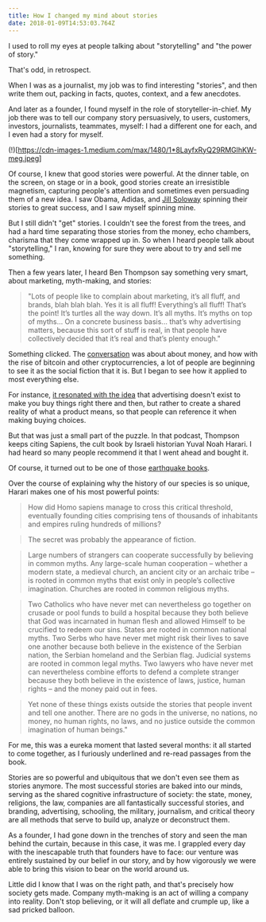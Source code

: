 ```yaml
---
title: How I changed my mind about stories
date: 2018-01-09T14:53:03.764Z
---
```

I used to roll my eyes at people talking about "storytelling" and "the power of story." 

That's odd, in retrospect. 

When I was as a journalist, my job was to find interesting "stories", and then write them out, packing in facts, quotes, context, and a few anecdotes.  

And later as a founder, I found myself in the role of storyteller-in-chief. My job there was to tell our company story persuasively, to users, customers, investors, journalists, teammates, myself: I had a different one for each, and I even had a story for myself. 

(!)[https://cdn-images-1.medium.com/max/1480/1*8LayfxRyQ29RMGlhKW-meg.jpeg]

Of course, I knew that good stories were powerful. At the dinner table, on the screen, on stage or in a book, good stories create an irresistible magnetism, capturing people's attention and sometimes even persuading them of a new idea. I saw Obama, Adidas, and [Jill Soloway](https://www.newyorker.com/magazine/2015/12/14/dolls-and-feelings) spinning their stories to great success, and I saw myself spinning mine. 


But I still didn't "get" stories. I couldn't see the forest from the trees, and had a hard time separating those stories from the money, echo chambers, charisma that they come wrapped up in. So when I heard people talk about "storytelling," I ran, knowing for sure they were about to try and sell me something.  

Then a few years later, I heard Ben Thompson say something very smart, about marketing, myth-making, and stories:


>"Lots of people like to complain about marketing, it’s all fluff, and brands, blah blah blah. Yes it is all fluff! Everything’s all fluff! That’s the point! It’s turtles all the way down. It’s all myths. It’s myths on top of myths… On a concrete business basis... that’s why advertising matters, because this sort of stuff is real, in that people have collectively decided that it’s real and that’s plenty enough."

Something clicked. The [conversation](https://soundcloud.com/exponentfm/episode-116-blockchain-2#t=11m32s) was about about money, and how with the rise of bitcoin and other cryptocurrencies, a lot of people are beginning to see it as the social fiction that it is. But I began to see how it applied to most everything else. 

For instance, [it resonated with the idea](http://www.meltingasphalt.com/ads-dont-work-that-way/) that advertising doesn't exist to make you buy things right there and then, but rather to create a shared reality of what a product means, so that people can reference it when making buying choices. 

But that was just a small part of the puzzle. In that podcast, Thompson keeps citing Sapiens, the cult book by Israeli historian Yuval Noah Harari. I had heard so many people recommend it that I went ahead and bought it.

Of course, it turned out to be one of those [earthquake books](http://marginalrevolution.com/marginalrevolution/2007/11/view-quake-read.html).

Over the course of explaining why the history of our species is so unique, Harari makes one of his most powerful points:

>How did Homo sapiens manage to cross this critical threshold, eventually founding cities comprising tens of thousands of inhabitants and empires ruling hundreds of millions? 

>The secret was probably the appearance of fiction. 

>Large numbers of strangers can cooperate successfully by believing in common myths. Any large-scale human cooperation – whether a modern state, a medieval church, an ancient city or an archaic tribe – is rooted in common myths that exist only in people’s collective imagination. Churches are rooted in common religious myths. 

>Two Catholics who have never met can nevertheless go together on crusade or pool funds to build a hospital because they both believe that God was incarnated in human flesh and allowed Himself to be crucified to redeem our sins. States are rooted in common national myths. Two Serbs who have never met might risk their lives to save one another because both believe in the existence of the Serbian nation, the Serbian homeland and the Serbian flag. Judicial systems are rooted in common legal myths. Two lawyers who have never met can nevertheless combine efforts to defend a complete stranger because they both believe in the existence of laws, justice, human rights – and the money paid out in fees. 

>Yet none of these things exists outside the stories that people invent and tell one another. There are no gods in the universe, no nations, no money, no human rights, no laws, and no justice outside the common imagination of human beings."

For me, this was a eureka moment that lasted several months: it all started to come together, as I furiously underlined and re-read passages from the book. 

Stories are so powerful and ubiquitous that we don't even see them as stories anymore. The most successful stories are baked into our minds, serving as the shared cognitive infrastructure of society: the state, money, religions, the law, companies are all fantastically successful stories, and branding, advertising, schooling, the military, journalism, and critical theory are all methods that serve to build up, analyze or deconstruct them. 

As a founder, I had gone down in the trenches of story and seen the man behind the curtain, because in this case, it was me. I grappled every day with the inescapable truth that founders have to face: our venture was entirely sustained by our belief in our story, and by how vigorously we were able to bring this vision to bear on the world around us. 

Little did I know that I was on the right path, and that's precisely how society gets made. Company myth-making is an act of willing a company into reality. Don't stop believing, or it will all deflate and crumple up, like a sad pricked balloon.





